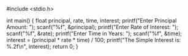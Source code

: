 #include <stdio.h>

int main() {
    float principal, rate, time, interest;
    printf("Enter Principal Amount: ");
    scanf("%f", &principal);
    printf("Enter Rate of Interest: ");
    scanf("%f", &rate);
    printf("Enter Time in Years: ");
    scanf("%f", &time);
    interest = (principal * rate * time) / 100;
    printf("The Simple Interest is: %.2f\n", interest);
    return 0;
}
